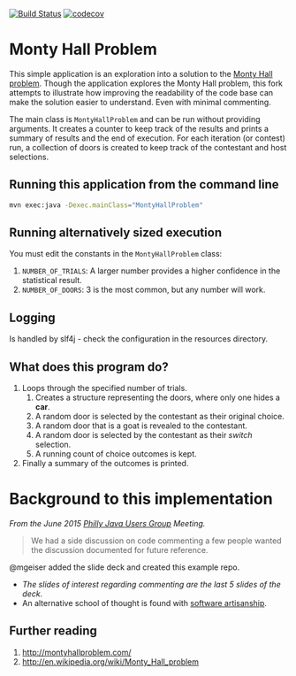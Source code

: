 [![Build Status](https://travis-ci.org/alphafoobar/MontyHallProblem.svg?branch=master)](https://travis-ci.org/alphafoobar/MontyHallProblem) [![codecov](https://codecov.io/gh/alphafoobar/MontyHallProblem/branch/master/graph/badge.svg)](https://codecov.io/gh/alphafoobar/MontyHallProblem)

# Monty Hall Problem

This simple application is an exploration into a solution to the [Monty Hall problem](http://montyhallproblem.com/).
Though the application explores the Monty Hall problem, this fork attempts to illustrate how 
improving the readability of the code base can make the solution easier to understand. Even with 
minimal commenting.

The main class is `MontyHallProblem` and can be run without providing arguments. It creates a counter to keep track of 
the results and prints a summary of results and the end of execution. For each iteration (or contest) run, a collection of doors is created to keep track of the contestant and host selections.

## Running this application from the command line

```bash
mvn exec:java -Dexec.mainClass="MontyHallProblem"
```

## Running alternatively sized execution

You must edit the constants in the `MontyHallProblem` class:
  1. `NUMBER_OF_TRIALS`:  A larger number provides a higher confidence in the statistical result.  
  2. `NUMBER_OF_DOORS`:  3 is the most common, but any number will work.

## Logging
Is handled by slf4j - check the configuration in the resources directory.

## What does this program do?
1. Loops through the specified number of trials.
   1. Creates a structure representing the doors, where only one hides a **car**.
   2. A random door is selected by the contestant as their original choice.
   3. A random door that is a goat is revealed to the contestant.
   4. A random door is selected by the contestant as their _switch_ selection.
   5. A running count of choice outcomes is kept.
2. Finally a summary of the outcomes is printed.

# Background to this implementation
*From the June 2015 [Philly Java Users Group](https://www.meetup.com/PhillyJUG/) Meeting.* 

> We had a side discussion on code commenting a few people wanted the discussion documented for future reference. 

@mgeiser added the slide deck and created this example repo.
* _The slides of interest regarding commenting are the last 5 slides of the deck._
* An alternative school of thought is found with [software artisanship](ARTISANAL_COMMENTS.md).

## Further reading
1. http://montyhallproblem.com/
2. http://en.wikipedia.org/wiki/Monty_Hall_problem
